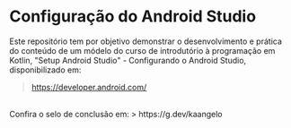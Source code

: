 # Configuração do Android Studio

Este repositório tem por objetivo demonstrar o desenvolvimento e prática do conteúdo de um  módelo do curso de introdutório à programação em Kotlin,  "Setup Android Studio" - Configurando o Android Studio, disponibilizado em: 
> https://developer.android.com/
<br>
Confira o selo de conclusão em:
> https://g.dev/kaangelo
